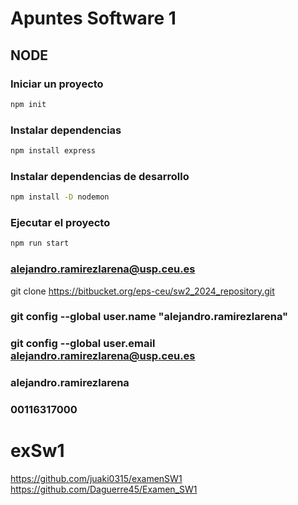 # Apuntes Software 1

## NODE

### Iniciar un proyecto

```bash
npm init
```

### Instalar dependencias

```bash
npm install express
```

### Instalar dependencias de desarrollo

```bash
npm install -D nodemon
```

### Ejecutar el proyecto

```bash
npm run start

```

### alejandro.ramirezlarena@usp.ceu.es


git clone https://bitbucket.org/eps-ceu/sw2_2024_repository.git

### git config --global user.name "alejandro.ramirezlarena"

### git config --global user.email alejandro.ramirezlarena@usp.ceu.es

### alejandro.ramirezlarena

### 00116317000

# exSw1

https://github.com/juaki0315/examenSW1
https://github.com/Daguerre45/Examen_SW1

